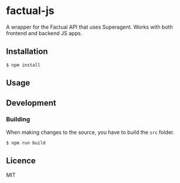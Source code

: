 # factual-js

A wrapper for the Factual API that uses Superagent.  Works with both frontend and backend JS apps.

## Installation

```
$ npm install
```

## Usage

## Development

### Building

When making changes to the source, you have to build the `src` folder.

```
$ npm run build
```


## Licence

MIT
